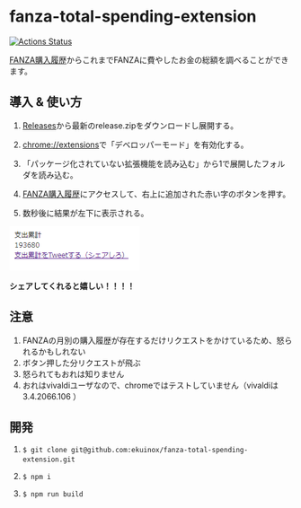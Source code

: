 # fanza-total-spending-extension

[![Actions Status](https://github.com/ekuinox/fanza-total-spending-extension/workflows/build/badge.svg)](https://github.com/ekuinox/fanza-total-spending-extension/actions)

[FANZA購入履歴](https://payment.dmm.co.jp/history/)からこれまでFANZAに費やしたお金の総額を調べることができます。

## 導入 & 使い方

1. [Releases](https://github.com/ekuinox/fanza-total-spending-extension/releases/)から最新のrelease.zipをダウンロードし展開する。

2. [chrome://extensions](chrome://extensions)で「デベロッパーモード」を有効化する。

3. 「パッケージ化されていない拡張機能を読み込む」から1で展開したフォルダを読み込む。

4. [FANZA購入履歴](https://payment.dmm.co.jp/history/)にアクセスして、右上に追加された赤い字のボタンを押す。

5. 数秒後に結果が左下に表示される。

![result](./vivaldi_0of2i3TsFC.png)

**シェアしてくれると嬉しい！！！！**

## 注意

1. FANZAの月別の購入履歴が存在するだけリクエストをかけているため、怒られるかもしれない
2. ボタン押した分リクエストが飛ぶ
3. 怒られてもおれは知りません
4. おれはvivaldiユーザなので、chromeではテストしていません（vivaldiは3.4.2066.106 ）

## 開発

1. `$ git clone git@github.com:ekuinox/fanza-total-spending-extension.git`

2. `$ npm i`

3. `$ npm run build`
